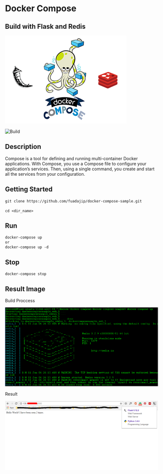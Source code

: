 # Docker Compose
## Build with Flask and Redis

![Docker Compose](./header.png)

![Build](https://img.shields.io/badge/build-passing-brightgreen.svg)
## Description

Compose is a tool for defining and running multi-container Docker applications. With Compose, you use a Compose file to configure your application’s services. Then, using a single command, you create and start all the services from your configuration. 

## Getting Started

    git clone https://github.com/fuadajip/docker-compose-sample.git

    cd <dir_name>

## Run
    docker-compose up
    or
    docker-compose up -d

## Stop
    docker-compose stop

## Result Image
Build Proccess

![Build Proccess](https://github.com/fuadajip/docker-compose-sample/blob/master/proccess.png)

Result

![Result](https://github.com/fuadajip/docker-compose-sample/blob/master/result.png)

